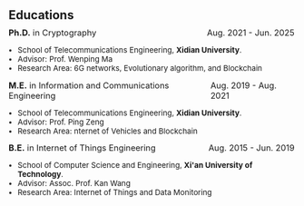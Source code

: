 <h1 id="educations"></h1>

<h2 style="margin: 60px 0px 10px;">Educations</h2>

<div style="display: flex; justify-content: space-between; width: 100%; font-size: 1.05em;">
  <span><strong>Ph.D.</strong> in Cryptography</span>
  <span>Aug. 2021 - Jun. 2025</span>
</div>
<ul style="font-size: 0.95em; margin-top 2px; padding-left: 16px;">
  <li>School of Telecommunications Engineering, <strong>Xidian University</strong>.</li>
  <li>Advisor: Prof. Wenping Ma</li>
  <li>Research Area: 6G networks, Evolutionary algorithm, and Blockchain</li>
</ul>

<div style="display: flex; justify-content: space-between; width: 100%; font-size: 1.05em;">
  <span><strong>M.E.</strong> in Information and Communications Engineering</span>
  <span>Aug. 2019 - Aug. 2021</span>
</div>
<ul style="font-size: 0.95em; margin-top 2px; padding-left: 16px;">
  <li>School of Telecommunications Engineering, <strong>Xidian University</strong>.</li>
  <li>Advisor: Prof. Ping Zeng</li>
  <li>Research Area: nternet of Vehicles and Blockchain</li>
</ul>

<div style="display: flex; justify-content: space-between; width: 100%; font-size: 1.05em;">
  <span><strong>B.E.</strong> in Internet of Things Engineering</span>
  <span>Aug. 2015 - Jun. 2019</span>
</div>
<ul style="font-size: 0.95em; margin-top 2px; padding-left: 16px;">
  <li>School of Computer Science and Engineering, <strong>Xi'an University of Technology</strong>.</li>
  <li>Advisor: Assoc. Prof. Kan Wang</li>
  <li>Research Area: Internet of Things and Data Monitoring</li>
</ul>